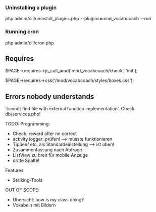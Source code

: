 ### Uninstalling a plugin
php admin/cli/uninstall_plugins.php --plugins=mod_vocabcoach --run

### Running cron
php admin/cli/cron.php

## Requires
$PAGE->requires->js_call_amd('mod_vocabcoach/check', 'init');

$PAGE->requires->css('/mod/vocabcoach/styles/boxes.css');

## Errors nobody understands
'cannot find file with external function implementation'. Check db/services.php!


TODO:
Programming:
- Check: reward after nn correct
- activity logger: prüfen! --> müsste funktionieren
- Tippen/ etc. als Standardeinstellung --> ist oben!
- Zusammenfassung nach Abfrage
- ListView zu breit für mobile Anzeige
- dritte Spalte!

Features:
- Stalking-Tools

OUT OF SCOPE:
- Übersicht: how is my class doing?
- Vokabeln mit Bildern